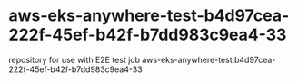 # aws-eks-anywhere-test-b4d97cea-222f-45ef-b42f-b7dd983c9ea4-33
repository for use with E2E test job aws-eks-anywhere-test:b4d97cea-222f-45ef-b42f-b7dd983c9ea4-33
